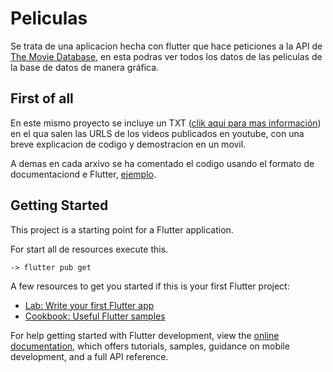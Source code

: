 # Peliculas

Se trata de una aplicacion hecha con flutter que hace peticiones a la API de [The Movie Database](https://developers.themoviedb.org/3/movies/get-movie-details), en esta podras ver todos los datos de las peliculas de la base de datos de manera gráfica.

## First of all

En este mismo proyecto se incluye un TXT ([clik aqui para mas información](./lib/main.dart)) en el qua salen las URLS de los videos publicados en youtube, con una breve explicacion de codigo y demostracion en un movil.

A demas en cada arxivo se ha comentado el codigo usando el formato de documentaciond e Flutter, [ejemplo](./lib/providers/movies_provider.dart).

## Getting Started

This project is a starting point for a Flutter application.


For start all de resources execute this.

    -> flutter pub get

A few resources to get you started if this is your first Flutter project:

- [Lab: Write your first Flutter app](https://docs.flutter.dev/get-started/codelab)
- [Cookbook: Useful Flutter samples](https://docs.flutter.dev/cookbook)

For help getting started with Flutter development, view the
[online documentation](https://docs.flutter.dev/), which offers tutorials,
samples, guidance on mobile development, and a full API reference.
